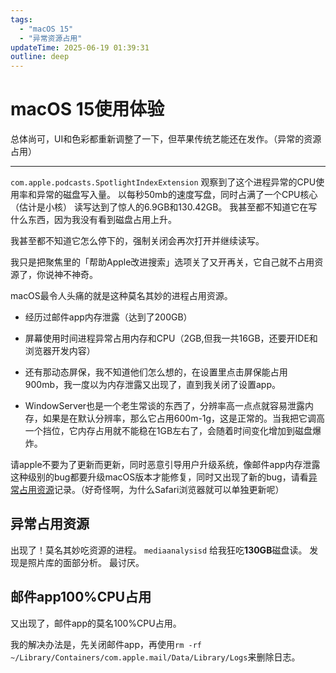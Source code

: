 ```yaml
---
tags: 
  - "macOS 15"
  - "异常资源占用"
updateTime: 2025-06-19 01:39:31
outline: deep
---
```


# macOS 15使用体验

总体尚可，UI和色彩都重新调整了一下，但苹果传统艺能还在发作。（异常的资源占用）

---
`com.apple.podcasts.SpotlightIndexExtension`
观察到了这个进程异常的CPU使用率和异常的磁盘写入量。
以每秒50mb的速度写盘，同时占满了一个CPU核心（估计是小核）
读写达到了惊人的6.9GB和130.42GB。
我甚至都不知道它在写什么东西，因为我没有看到磁盘占用上升。

我甚至都不知道它怎么停下的，强制关闭会再次打开并继续读写。

我只是把聚焦里的「帮助Apple改进搜索」选项关了又开再关，它自己就不占用资源了，你说神不神奇。

macOS最令人头痛的就是这种莫名其妙的进程占用资源。

- 经历过邮件app内存泄露（达到了200GB）

- 屏幕使用时间进程异常占用内存和CPU（2GB,但我一共16GB，还要开IDE和浏览器开发内容）

- 还有那动态屏保，我不知道他们怎么想的，在设置里点击屏保能占用900mb，我一度以为内存泄露又出现了，直到我关闭了设置app。

- WindowServer也是一个老生常谈的东西了，分辨率高一点点就容易泄露内存，如果是在默认分辨率，那么它占用600m-1g，这是正常的。当我把它调高一个挡位，它内存占用就不能稳在1GB左右了，会随着时间变化增加到磁盘爆炸。

请apple不要为了更新而更新，同时恶意引导用户升级系统，像邮件app内存泄露这种级别的bug都要升级macOS版本才能修复，同时又出现了新的bug，请看[异常占用资源](#异常占用资源)记录。（好奇怪啊，为什么Safari浏览器就可以单独更新呢）

## 异常占用资源

出现了！莫名其妙吃资源的进程。
`mediaanalysisd`
给我狂吃**130GB**磁盘读。
发现是照片库的面部分析。
最讨厌。

## 邮件app100%CPU占用

又出现了，邮件app的莫名100%CPU占用。

我的解决办法是，先关闭邮件app，再使用`rm -rf ~/Library/Containers/com.apple.mail/Data/Library/Logs`来删除日志。
